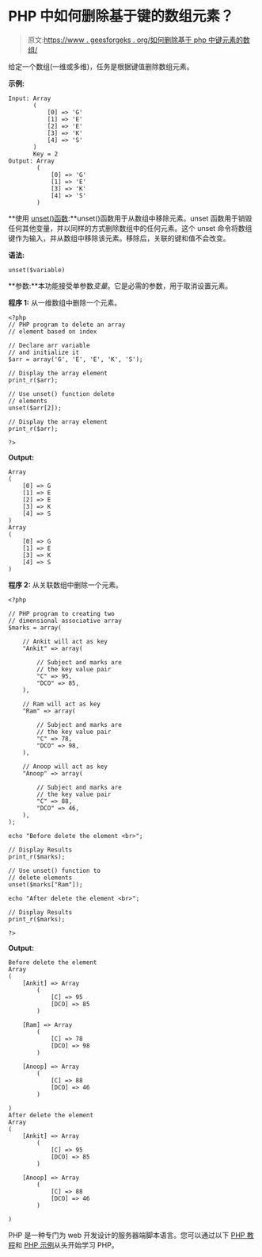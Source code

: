# PHP 中如何删除基于键的数组元素？

> 原文:[https://www . geesforgeks . org/如何删除基于 php 中键元素的数组/](https://www.geeksforgeeks.org/how-to-delete-an-array-element-based-on-key-in-php/)

给定一个数组(一维或多维)，任务是根据键值删除数组元素。

**示例:**

```
Input: Array
       (   
           [0] => 'G' 
           [1] => 'E'
           [2] => 'E'
           [3] => 'K'
           [4] => 'S'
       )
       Key = 2
Output: Array
        (   
            [0] => 'G' 
            [1] => 'E'
            [3] => 'K'
            [4] => 'S'
        )

```

**使用 [unset()函数](https://www.geeksforgeeks.org/php-unset-function/):**unset()函数用于从数组中移除元素。unset 函数用于销毁任何其他变量，并以同样的方式删除数组中的任何元素。这个 unset 命令将数组键作为输入，并从数组中移除该元素。移除后，关联的键和值不会改变。

**语法:**

```
unset($variable)
```

**参数:**本功能接受单参数*变量*。它是必需的参数，用于取消设置元素。

**程序 1:** 从一维数组中删除一个元素。

```
<?php
// PHP program to delete an array 
// element based on index

// Declare arr variable
// and initialize it
$arr = array('G', 'E', 'E', 'K', 'S');

// Display the array element
print_r($arr);

// Use unset() function delete
// elements
unset($arr[2]);

// Display the array element
print_r($arr);

?>
```

**Output:**

```
Array
(
    [0] => G
    [1] => E
    [2] => E
    [3] => K
    [4] => S
)
Array
(
    [0] => G
    [1] => E
    [3] => K
    [4] => S
)

```

**程序 2:** 从关联数组中删除一个元素。

```
<?php 

// PHP program to creating two 
// dimensional associative array 
$marks = array( 

    // Ankit will act as key 
    "Ankit" => array( 

        // Subject and marks are 
        // the key value pair 
        "C" => 95, 
        "DCO" => 85, 
    ), 

    // Ram will act as key 
    "Ram" => array( 

        // Subject and marks are 
        // the key value pair 
        "C" => 78, 
        "DCO" => 98, 
    ), 

    // Anoop will act as key 
    "Anoop" => array( 

        // Subject and marks are 
        // the key value pair 
        "C" => 88, 
        "DCO" => 46, 
    ), 
); 

echo "Before delete the element <br>";

// Display Results
print_r($marks); 

// Use unset() function to
// delete elements
unset($marks["Ram"]);

echo "After delete the element <br>";

// Display Results
print_r($marks); 

?> 
```

**Output:**

```
Before delete the element 
Array
(
    [Ankit] => Array
        (
            [C] => 95
            [DCO] => 85
        )

    [Ram] => Array
        (
            [C] => 78
            [DCO] => 98
        )

    [Anoop] => Array
        (
            [C] => 88
            [DCO] => 46
        )

)
After delete the element 
Array
(
    [Ankit] => Array
        (
            [C] => 95
            [DCO] => 85
        )

    [Anoop] => Array
        (
            [C] => 88
            [DCO] => 46
        )

)

```

PHP 是一种专门为 web 开发设计的服务器端脚本语言。您可以通过以下 [PHP 教程](https://www.geeksforgeeks.org/php-tutorials/)和 [PHP 示例](https://www.geeksforgeeks.org/php-examples/)从头开始学习 PHP。